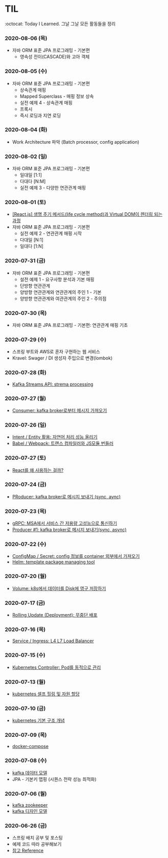 # TIL
:octocat: Today I Learned. 그날 그날 모든 활동들을 정리

### 2020-08-06 (목)
- 자바 ORM 표준 JPA 프로그래밍 - 기본편
	- 영속성 전이(CASCADE)와 고아 객체

### 2020-08-05 (수)
- 자바 ORM 표준 JPA 프로그래밍 - 기본편
	- 상속관계 매핑
	- Mapped Superclass - 매핑 정보 상속
	- 실전 예제 4 - 상속관계 매핑
	- 프록시
	- 즉시 로딩과 지연 로딩
	
### 2020-08-04 (화)
- Work Architecture 파악 (Batch processor, config application)

### 2020-08-02 (일)
- 자바 ORM 표준 JPA 프로그래밍 - 기본편
	- 일대일 [1:1]
	- 다대다 [N:M]
	- 실전 예제 3 - 다양한 연관관계 매핑

### 2020-08-01 (토)
- [[React.js] 생명 주기 메서드(life cycle method)과 Virtual DOM이 렌더링 되는 과정](https://ooeunz.tistory.com/138)
- 자바 ORM 표준 JPA 프로그래밍 - 기본편
	- 실전 예제 2 - 연관관계 매핑 시작
	- 다대일 [N:1]
	- 일대다 [1:N]

### 2020-07-31 (금)
- 자바 ORM 표준 JPA 프로그래밍 - 기본편
	- 설전 예제 1 - 요구사항 분석과 기본 매핑
	- 단방향 연관관계
	- 양방향 연관관계와 연관관계의 주인 1 - 기본
	- 양방향 연관관계와 여관관계의 주인 2 - 주의점

### 2020-07-30 (목)
- 자바 ORM 표준 JPA 프로그래밍 - 기본편: 연관관계 매핑 기초

### 2020-07-29 (수)
- 스프링 부트와 AWS로 혼자 구현하는 웹 서비스
- Kravel: Swager / DI 생성자 주입으로 변경(lombok)

### 2020-07-28 (화)
- [Kafka Streams API: strema processing](https://ooeunz.tistory.com/137)

### 2020-07-27 (월)
- [Consumer: kafka broker로부터 메시지 가져오기](https://ooeunz.tistory.com/136)

### 2020-07-26 (일)
- [Intent / Entity 활용: 자연어 처리 성능 올리기](https://ooeunz.tistory.com/134)
- [Babel / Webpack: 트랜스 컴파일러와 JS모듈 번들러](https://ooeunz.tistory.com/133)

### 2020-07-27 (토)
- [React를 왜 사용하는 걸까?](https://ooeunz.tistory.com/126)

### 2020-07-24 (금)
- [PRoducer: kafka broker로 메시지 보내기 (sync, aync)](https://ooeunz.tistory.com/117)

### 2020-07-23 (목)
- [gRPC: MSA에서 서비스 간 저용량 고성능으로 통신하기](https://ooeunz.tistory.com/130?category=849959)
- [Producer #1: kafka broker로 메시지 보내기(sync, async)](https://ooeunz.tistory.com/117)

### 2020-07-22 (수)
- [ConfigMap / Secret: config 정보를 container 외부에서 가져오기](https://ooeunz.tistory.com/128)
- [Helm: template package managing tool](https://ooeunz.tistory.com/129)

### 2020-07-20 (월)
- [Volume: k8s에서 데이터를 Disk에 영구 저장하기](https://ooeunz.tistory.com/127)

### 2020-07-17 (금)
- [Rolling Update (Deployment): 무중단 배포](https://ooeunz.tistory.com/124)

### 2020-07-16 (목)
- [Service / Ingress: L4 L7 Load Balancer](https://ooeunz.tistory.com/123?category=837108)

### 2020-07-15 (수)
- [Kubernetes Controller: Pod를 동적으로 관리](https://ooeunz.tistory.com/121?category=837108)

### 2020-07-13 (월)
- [kubernetes 셀프 힐링 및 자원 할당](https://ooeunz.tistory.com/120?category=837108)

### 2020-07-10 (금)
- [kubernetes 기본 구조 개념](https://ooeunz.tistory.com/118)

### 2020-07-09 (목)
- [docker-compose](https://ooeunz.tistory.com/116)

### 2020-07-08 (수)
- [kafka 데이터 모델](https://ooeunz.tistory.com/115)
- JPA - 기본키 맵핑 (시퀀스 전략 성능 최적화)

### 2020-07-06 (월)
- [kafka zookeeper](https://ooeunz.tistory.com/113)
- [kafka 디자인 모델](https://ooeunz.tistory.com/114)

### 2020-06-26 (금)
- 스프링 배치 공부 및 포스팅
- 예제 코드 따라 공부해보기
- [참고 Reference](https://jojoldu.tistory.com/324?category=902551)

